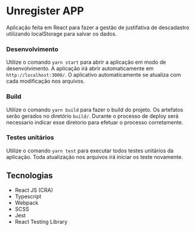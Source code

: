 # Unregister APP

Aplicação feita em React para fazer a gestão de justifativa de descadastro utilizando localStorage para salvar os dados.

### Desenvolvimento

Utilize o comando `yarn start` para abrir a aplicação em modo de desenvolvimento. A aplicação irá abrir automaticamente em `http://localhost:3000/`. O aplicativo automaticamente se atualiza com cada modificação nos arquivos.
</br>

### Build

Utilize o comando `yarn build` para fazer o build do projeto. Os artefatos serão gerados no diretório `build/`. Durante o processo de deploy será necessario indicar esse diretorio para efetuar o processo corretamente.
</br>

### Testes unitários

Utilize o comando `yarn test` para executar todos testes unitários da aplicação. Toda atualização nos arquivos irá iniciar os teste novamente.
</br>

## Tecnologias

- React JS (CRA)
- Typescript
- Webpack
- SCSS
- Jest
- React Testing Library
